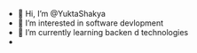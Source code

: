 - 👋 Hi, I’m @YuktaShakya
- 👀 I’m interested in software devlopment
- 🌱 I’m currently learning backen d technologies
- 

<!---
YuktaShakya/YuktaShakya is a ✨ special ✨ repository because its `README.md` (this file) appears on your GitHub profile.
You can click the Preview link to take a look at your changes.
--->
